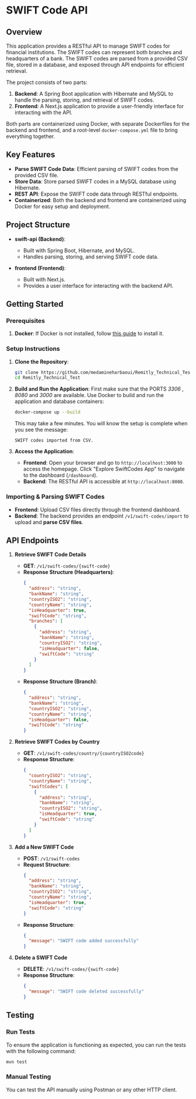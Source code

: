 # SWIFT Code API

## Overview

This application provides a RESTful API to manage SWIFT codes for financial institutions. The SWIFT codes can represent both branches and headquarters of a bank. The SWIFT codes are parsed from a provided CSV file, stored in a database, and exposed through API endpoints for efficient retrieval.

The project consists of two parts:
1. **Backend**: A Spring Boot application with Hibernate and MySQL to handle the parsing, storing, and retrieval of SWIFT codes.
2. **Frontend**: A Next.js application to provide a user-friendly interface for interacting with the API.

Both parts are containerized using Docker, with separate Dockerfiles for the backend and frontend, and a root-level `docker-compose.yml` file to bring everything together.

## Key Features
- **Parse SWIFT Code Data**: Efficient parsing of SWIFT codes from the provided CSV file.
- **Store Data**: Store parsed SWIFT codes in a MySQL database using Hibernate.
- **REST API**: Expose the SWIFT code data through RESTful endpoints.
- **Containerized**: Both the backend and frontend are containerized using Docker for easy setup and deployment.

## Project Structure

- **swift-api (Backend)**: 
  - Built with Spring Boot, Hibernate, and MySQL.
  - Handles parsing, storing, and serving SWIFT code data.
  
- **frontend (Frontend)**: 
  - Built with Next.js.
  - Provides a user interface for interacting with the backend API.

## Getting Started

### Prerequisites

1. **Docker**: If Docker is not installed, follow [this guide](https://www.docker.com/get-started) to install it.

### Setup Instructions

1. **Clone the Repository**:
   ```bash
   git clone https://github.com/medamineharbaoui/Remitly_Technical_Test
   cd Remitly_Technical_Test
   ```

2. **Build and Run the Application**:
   First make sure that the PORTS *3306* , *8080* and *3000* are available.
   Use Docker to build and run the application and database containers:
   ```bash
   docker-compose up --build
   ```
   This may take a few minutes. You will know the setup is complete when you see the message:
   ```
   SWIFT codes imported from CSV.
   ```

3. **Access the Application**:
   - **Frontend**: Open your browser and go to `http://localhost:3000` to access the homepage. Click "Explore SwiftCodes App" to navigate to the dashboard (`/dashboard`).
   - **Backend**: The RESTful API is accessible at `http://localhost:8080`.

### Importing & Parsing SWIFT Codes
- **Frontend**: Upload CSV files directly through the frontend dashboard.
- **Backend**: The backend provides an endpoint `/v1/swift-codes/import` to upload and **parse CSV files**.

## API Endpoints

1. **Retrieve SWIFT Code Details**
   - **GET**: `/v1/swift-codes/{swift-code}`
   - **Response Structure (Headquarters)**:
     ```json
     {
       "address": "string",
       "bankName": "string",
       "countryISO2": "string",
       "countryName": "string",
       "isHeadquarter": true,
       "swiftCode": "string",
       "branches": [
         {
           "address": "string",
           "bankName": "string",
           "countryISO2": "string",
           "isHeadquarter": false,
           "swiftCode": "string"
         }
       ]
     }
     ```
   - **Response Structure (Branch)**:
     ```json
     {
       "address": "string",
       "bankName": "string",
       "countryISO2": "string",
       "countryName": "string",
       "isHeadquarter": false,
       "swiftCode": "string"
     }
     ```

2. **Retrieve SWIFT Codes by Country**
   - **GET**: `/v1/swift-codes/country/{countryISO2code}`
   - **Response Structure**:
     ```json
     {
       "countryISO2": "string",
       "countryName": "string",
       "swiftCodes": [
         {
           "address": "string",
           "bankName": "string",
           "countryISO2": "string",
           "isHeadquarter": true,
           "swiftCode": "string"
         }
       ]
     }
     ```

3. **Add a New SWIFT Code**
   - **POST**: `/v1/swift-codes`
   - **Request Structure**:
     ```json
     {
       "address": "string",
       "bankName": "string",
       "countryISO2": "string",
       "countryName": "string",
       "isHeadquarter": true,
       "swiftCode": "string"
     }
     ```
   - **Response Structure**:
     ```json
     {
       "message": "SWIFT code added successfully"
     }
     ```

4. **Delete a SWIFT Code**
   - **DELETE**: `/v1/swift-codes/{swift-code}`
   - **Response Structure**:
     ```json
     {
       "message": "SWIFT code deleted successfully"
     }
     ```

## Testing

### Run Tests
To ensure the application is functioning as expected, you can run the tests with the following command:
```bash
mvn test
```

### Manual Testing
You can test the API manually using Postman or any other HTTP client.



